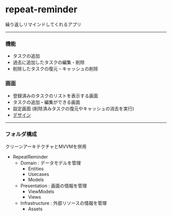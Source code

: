 # repeat-reminder
繰り返しリマインドしてくれるアプリ

***

### 機能
* タスクの追加
* 過去に追加したタスクの編集・削除
* 削除したタスクの復元・キャッシュの削除

### 画面
* 登録済みのタスクのリストを表示する画面
* タスクの追加・編集ができる画面
* 設定画面 (削除済みタスクの復元やキャッシュの消去を実行)
* [デザイン](https://www.figma.com/file/yT7NwfrnZssVU1OEmA7K3v/RepeatReminder?type=design&node-id=0%3A1&mode=design&t=fi46CjliQRW1q6Kz-1)

***

### フォルダ構成
クリーンアーキテクチャとMVVMを併用
* RepeatReminder
  * Domain : データモデルを管理
    * Entities 
    * Usecases
    * Models
  * Presentation : 画面の情報を管理
    * ViewModels
    * Views
  * Infrastructure : 外部リソースの情報を管理
    * Assets 
  
